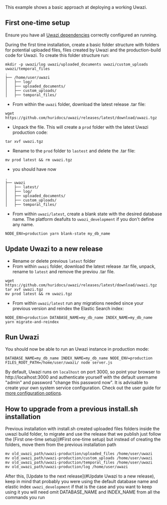 This example shows a basic approach at deploying a working Uwazi.

## First one-time setup

Ensure you have all [Uwazi dependencies](https://github.com/huridocs/uwazi#dependencies) correctly configured an running.

During the first time installation, create a basic folder structure with folders for potential uploaded files, files created by Uwazi and the production-build code for Uwazi.
To create this folder structure run:

```
mkdir -p uwazi/log uwazi/uploaded_documents uwazi/custom_uploads uwazi/temporal_files
.
├── /home/user/uwazi
│   ├── log/
│   ├── uploaded_documents/
│   ├── custom_uploads/
│   ├── temporal_files/
```

- From within the `uwazi` folder, download the latest release .tar file:

`wget https://github.com/huridocs/uwazi/releases/latest/download/uwazi.tgz`

- Unpack the file. This will create a `prod` folder with the latest Uwazi production code:

`tar xvf uwazi.tgz`

- Rename to the `prod` folder to `lastest` and delete the .tar file:

`mv prod latest && rm uwazi.tgz`

- you should have now

```
.
├── uwazi
│   ├── latest/
│   ├── log/
│   ├── uploaded_documents/
│   ├── custom_uploads/
│   ├── temporal_files/
```

- From within `uwazi/latest`, create a blank state with the desired database name. The platform deafults to `uwazi_development` if you don't define any name.

`NODE_ENV=production yarn blank-state my_db_name`

## Update Uwazi to a new release

- Rename or delete previous `latest` folder
- From within `uwazi` folder, download the latest release .tar file, unpack, rename to `latest` and remove the previou .tar file.

```
wget https://github.com/huridocs/uwazi/releases/latest/download/uwazi.tgz
tar xvf uwazi.tgz
mv prod latest && rm uwazi.tgz
```

- From within `uwazi/latest` run any migrations needed since your previous version and reindex the Elastic Search index:

`NODE_ENV=production DATABASE_NAME=my_db_name INDEX_NAME=my_db_name yarn migrate-and-reindex`

## Run Uwazi

You should now be able to run an Uwazi instance in production mode:

`DATABASE_NAME=my_db_name INDEX_NAME=my_db_name NODE_ENV=production FILES_ROOT_PATH=/home/user/uwazi/ node server.js`

By default, Uwazi runs on `localhost` on port 3000, so point your browser to http://localhost:3000 and authenticate yourself with the default username "admin" and password "change this password now".
It is advisable to create your own system service configuration. Check out the user guide for [more configuration options](https://github.com/huridocs/uwazi/wiki/Install-Uwazi-on-your-server).

## How to upgrade from a previous install.sh installation
Previous installation with install.sh created uploaded files folders inside the uwazi build folder, to migrate and use the release that we publish just follow the [First one-time setup](#First one-time setup) but instead of creating the folders, move them from the previous installation path
```
mv old_uwazi_path/uwazi-production/uploaded_files /home/user/uwazi
mv old_uwazi_path/uwazi-production/custom_uploads /home/user/uwazi
mv old_uwazi_path/uwazi-production/temporal_files /home/user/uwazi
mv old_uwazi_path/uwazi-production/log /home/user/uwazi
```

After this, [Update to the next release](#Update Uwazi to a new release), keep in mind that probably you were using the default database name and elastic index `uwazi_development` if that is the case and you want to keep using it you will need omit DATABASE_NAME and INDEX_NAME from all the commands you run

